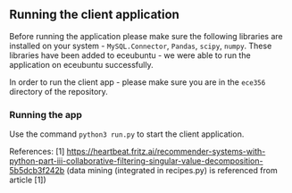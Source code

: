## Running the client application 

Before running the application please make sure the following libraries are installed on your system - `MySQL.Connector`, `Pandas`, `scipy`, `numpy`. These libraries have been added to eceubuntu - we were able to run the application on eceubuntu successfully.

In order to run the client app - please make sure you are in the `ece356` directory of the repository.

### Running the app
Use the command `python3 run.py` to start the client application.

References:
[1] https://heartbeat.fritz.ai/recommender-systems-with-python-part-iii-collaborative-filtering-singular-value-decomposition-5b5dcb3f242b
(data mining (integrated in recipes.py) is referenced from article [1])
